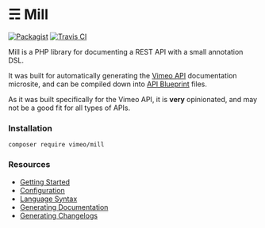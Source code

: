 &#9780; Mill
===

[![Packagist](https://img.shields.io/packagist/v/vimeo/mill.svg)](https://packagist.org/packages/vimeo/mill)
[![Travis CI](http://img.shields.io/travis/vimeo/mill.svg?style=flat)](https://travis-ci.org/vimeo/mill)

Mill is a PHP library for documenting a REST API with a small annotation DSL.

It was built for automatically generating the [Vimeo API](https://developer.vimeo.com/api/endpoints) documentation
microsite, and can be compiled down into [API Blueprint](https://apiblueprint.org/) files.

As it was built specifically for the Vimeo API, it is **very** opinionated, and may not be a good fit for all types of
APIs.

### Installation
```
composer require vimeo/mill
```

### Resources
* [Getting Started](https://github.com/vimeo/mill/wiki/Getting%20Started)
* [Configuration](https://github.com/vimeo/mill/wiki/Configuration)
* [Language Syntax](https://github.com/vimeo/mill/wiki/Language%20Syntax)
* [Generating Documentation](https://github.com/vimeo/mill/wiki/Generating%20Documentation)
* [Generating Changelogs](https://github.com/vimeo/mill/wiki/Generating%20Changelogs)
